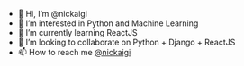 - 👋 Hi, I’m @nickaigi
- 👀 I’m interested in Python and Machine Learning
- 🌱 I’m currently learning ReactJS
- 💞️ I’m looking to collaborate on Python + Django + ReactJS
- 📫 How to reach me [@nickaigi](https://twitter.com/nickaigi)

<!---
nickaigi/nickaigi is a ✨ special ✨ repository because its `README.md` (this file) appears on your GitHub profile.
You can click the Preview link to take a look at your changes.
--->
